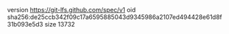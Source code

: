 version https://git-lfs.github.com/spec/v1
oid sha256:de25ccb342f09c17a6595885043d9345986a2107ed494428e61d8f31b093e5d3
size 13732
